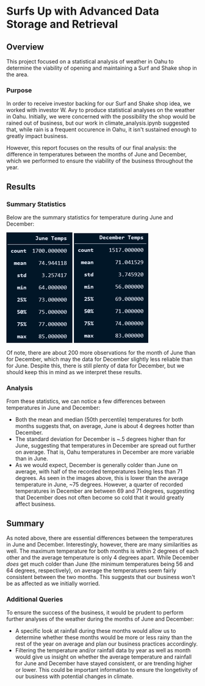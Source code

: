 # Surfs Up with Advanced Data Storage and Retrieval

## Overview 

This project focused on a statistical analysis of weather in Oahu to determine the viability of opening and maintaining a Surf and Shake shop in the area.

### Purpose

In order to receive investor backing for our Surf and Shake shop idea, we worked with investor W. Avy to produce statistical analyses on the weather in Oahu. Initially, we were concerned with the possibility the shop would be rained out of business, but our work in climate_analysis.ipynb suggested that, while rain is a frequent occurence in Oahu, it isn't sustained enough to greatly impact business. 

However, this report focuses on the results of our final analysis: the difference in temperatures between the months of June and December, which we performed to ensure the viability of the business throughout the year.

## Results

### Summary Statistics

Below are the summary statistics for temperature during June and December:

![Analysis of June Temperatures](Results/June_Temps.PNG)
![Analysis of December Temperatures](Results/Dec_Temps.PNG)

Of note, there are about 200 more observations for the month of June than for December, which may the data for December slightly less reliable than for June. Despite this, there is still plenty of data for December, but we should keep this in mind as we interpret these results.

### Analysis

From these statistics, we can notice a few differences between temperatures in June and December:

- Both the mean and median (50th percentile) temperatures for both months suggests that, on average, June is about 4 degrees hotter than December. 
- The standard deviation for December is ~.5 degrees higher than for June, suggesting that temperatures in December are spread out further on average. That is, Oahu temperatures in December are more variable than in June.
- As we would expect, December is generally colder than June on average, with half of the recorded temperatures being less than 71 degrees. As seen in the images above, this is lower than the average temperature in June, ~75 degrees. However, a quarter of recorded temperatures in December are between 69 and 71 degrees, suggesting that December does not often become so cold that it would greatly affect business.

## Summary

As noted above, there are essential differences between the temperatures in June and December. Interestingly, however, there are many similarities as well. The maximum temperature for both months is within 2 degrees of each other and the average temperature is only 4 degrees apart. While December _does_ get much colder than June (the minimum temperatures being 56 and 64 degrees, respectively), on average the temperatures seem fairly consistent between the two months. This suggests that our business won't be as affected as we initially worried. 

### Additional Queries

To ensure the success of the business, it would be prudent to perform further analyses of the weather during the months of June and December:

- A specific look at rainfall during these months would allow us to determine whether these months would be more or less rainy than the rest of the year on average and plan our business practices accordingly.
- Filtering the temperature and/or rainfall data by year as well as month would give us insight on whether the average temperature and rainfall for June and December have stayed consistent, or are trending higher or lower. This could be important information to ensure the longetivity of our business with potential changes in climate.

